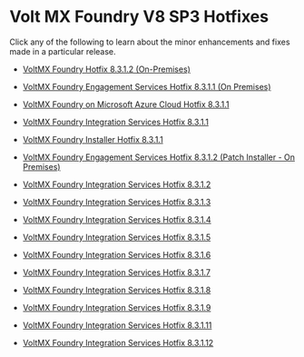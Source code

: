                          

Volt MX  Foundry V8 SP3 Hotfixes
===========================

Click any of the following to learn about the minor enhancements and fixes made in a particular release.

*   [VoltMX Foundry Hotfix 8.3.1.2 (On-Premises)](HotFix8.3.1.2.md)
*   [VoltMX Foundry Engagement Services Hotfix 8.3.1.1 (On Premises)](8.3.1.1_EngagementServices.md)
*   [VoltMX Foundry on Microsoft Azure Cloud Hotfix 8.3.1.1](Azure_8.3.1.1.md)
*   [VoltMX Foundry Integration Services Hotfix 8.3.1.1](V8SP3HotFix8.3.1.1.md)
*   [VoltMX Foundry Installer Hotfix 8.3.1.1](InstallerHotFix8.3.1.1.md)
*   [VoltMX Foundry Engagement Services Hotfix 8.3.1.2 (Patch Installer - On Premises)](8.3.1.2_EngagementServices.md)
*   [VoltMX Foundry Integration Services Hotfix 8.3.1.2](V8SP3HotFix8.3.1.2.md)
*   [VoltMX Foundry Integration Services Hotfix 8.3.1.3](V8SP3HotFix8.3.1.3.md)
*   [VoltMX Foundry Integration Services Hotfix 8.3.1.4](V8SP3HotFix8.3.1.4.md)
*   [VoltMX Foundry Integration Services Hotfix 8.3.1.5](V8SP3HotFix8.3.1.5.md)
*   [VoltMX Foundry Integration Services Hotfix 8.3.1.6](V8SP3HotFix8.3.1.6.md)
*   [VoltMX Foundry Integration Services Hotfix 8.3.1.7](V8SP3HotFix8.3.1.7.md)

*   [VoltMX Foundry Integration Services Hotfix 8.3.1.8](V8SP3HotFix8.3.1.8.md)

*   [VoltMX Foundry Integration Services Hotfix 8.3.1.9](V8SP3HotFix8.3.1.9.md)
*   [VoltMX Foundry Integration Services Hotfix 8.3.1.11](V8SP3HotFix8.3.1.11.md)
*   [VoltMX Foundry Integration Services Hotfix 8.3.1.12](V8SP3HotFix8.3.1.12.md)
